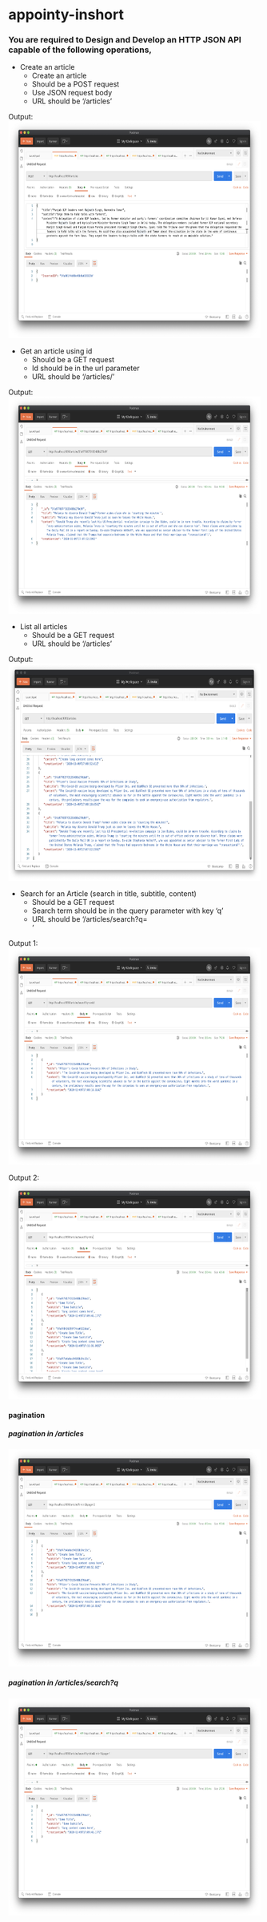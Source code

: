 # appointy-inshort


### You are required to Design and Develop an HTTP JSON API capable of the following operations,
* Create an article
     * Create an article
     * Should be a POST request
     * Use JSON request body
     * URL should be ‘/articles’
  
Output: 
<img src="https://raw.githubusercontent.com/Parth41/appointy-inshort/master/SS/Endpoint-Article-post-method.png" data-canonical-src="https://raw.githubusercontent.com/Parth41/appointy-inshort/master/SS/Endpoint-Article-post-method.png" width="674" height="434" />

* Get an article using id
     * Should be a GET request
     * Id should be in the url parameter
     * URL should be ‘/articles/<id here>’

Output: 
<img src="https://raw.githubusercontent.com/Parth41/appointy-inshort/master/SS/Endpoint-Article%3Aid-get-method.png" data-canonical-src="https://raw.githubusercontent.com/Parth41/appointy-inshort/master/SS/Endpoint-Article%3Aid-get-method.png" width="674" height="434" />

* List all articles
     * Should be a GET request
     * URL should be ‘/articles’

Output: 
<img src="https://raw.githubusercontent.com/Parth41/appointy-inshort/master/SS/Endpoint-Article-get%20method.png" data-canonical-src="https://raw.githubusercontent.com/Parth41/appointy-inshort/master/SS/Endpoint-Article-get%20method.png" width="674" height="434" />

* Search for an Article (search in title, subtitle, content)
     * Should be a GET request
     * Search term should be in the query parameter with key ‘q’
     * URL should be ‘/articles/search?q=<search term here>’
  
Output 1: 
<img src="https://raw.githubusercontent.com/Parth41/appointy-inshort/master/SS/Endpoint-Article%3Asearch-get-method.png" data-canonical-src="https://raw.githubusercontent.com/Parth41/appointy-inshort/master/SS/Endpoint-Article%3Asearch-get-method.png" width="674" height="434" />
 
Output 2: 
<img src="https://raw.githubusercontent.com/Parth41/appointy-inshort/master/SS/Endpoint-Article%3Asearch-get-method-.png" data-canonical-src="https://raw.githubusercontent.com/Parth41/appointy-inshort/master/SS/Endpoint-Article%3Asearch-get-method-.png" width="674" height="434" />
 
 #### pagination
 ##### pagination in /articles
<img src="https://raw.githubusercontent.com/Parth41/appointy-inshort/master/SS/Endpoint-Article-get-method-Pagination.png" data-canonical-src="https://raw.githubusercontent.com/Parth41/appointy-inshort/master/SS/Endpoint-Article-get-method-Pagination.png" width="674" height="434" />
 
 ##### pagination in /articles/search?q
<img src="https://github.com/Parth41/appointy-inshort/raw/master/SS/Endpoint-Article:search-get-method-pagination.png" data-canonical src="https://github.com/Parth41/appointy-inshort/raw/master/SS/Endpoint-Article:search-get-method-pagination.png" width="674" height="434" />
 
 
 
 


